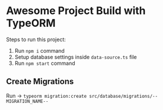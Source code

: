 # Awesome Project Build with TypeORM

Steps to run this project:

1. Run `npm i` command
2. Setup database settings inside `data-source.ts` file
3. Run `npm start` command


## Create Migrations
Run -> `typeorm migration:create src/database/migrations/--MIGRATION_NAME--`